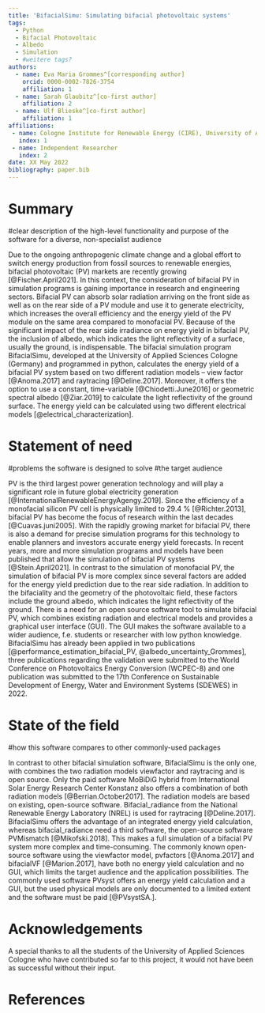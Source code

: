 ```yaml
---
title: 'BifacialSimu: Simulating bifacial photovoltaic systems'
tags:
  - Python
  - Bifacial Photovoltaic
  - Albedo
  - Simulation
  - #weitere tags?
authors:
  - name: Eva Maria Grommes^[corresponding author]
    orcid: 0000-0002-7826-3754
    affiliation: 1
  - name: Sarah Glaubitz^[co-first author]
    affiliation: 2
  - name: Ulf Blieske^[co-first author]
    affiliation: 1
affiliations:
 - name: Cologne Institute for Renewable Energy (CIRE), University of Applied Science Cologne, Cologne, Germany
   index: 1
 - name: Independent Researcher
   index: 2
date: XX May 2022
bibliography: paper.bib
---
```


# Summary

#clear description of the high-level functionality and purpose of the software for a diverse, non-specialist audience

Due to the ongoing anthropogenic climate change and a global effort to switch energy production from fossil sources to renewable energies, bifacial photovoltaic (PV) markets are recently growing  [@Fischer.April2021]. In this context, the consideration of bifacial PV in simulation programs is gaining importance in research and engineering sectors. Bifacial PV can absorb solar radiation arriving on the front side as well as on the rear side of a PV module and use it to generate electricity, which increases the overall efficiency and the energy yield of the PV module on the same area compared to monofacial PV. Because of the significant impact of the rear side irradiance on energy yield in bifacial PV, the inclusion of albedo, which indicates the light reflectivity of a surface, usually the ground, is indispensable. The bifacial simulation program BifacialSimu, developed at the University of Applied Sciences Cologne (Germany) and programmed in python, calculates the energy yield of a bifacial PV system based on two different radiation models – view factor [@Anoma.2017] and raytracing [@Deline.2017]. Moreover, it offers the option to use a constant, time-variable [@Chiodetti.June2016] or geometric spectral albedo [@Ziar.2019] to calculate the light reflectivity of the ground surface. The energy yield can be calculated using two different electrical models [@electrical_characterization].

# Statement of need

#problems the software is designed to solve
#the target audience

PV is the third largest power generation technology and will play a significant role in future global electricity generation [@InternationalRenewableEnergyAgengy.2019]. Since the efficiency of a monofacial silicon PV cell is physically limited to 29.4 % [@Richter.2013], bifacial PV has become the focus of research within the last decades [@Cuavas.juni2005]. With the rapidly growing market for bifacial PV, there is also a demand for precise simulation programs for this technology to enable planners and investors accurate energy yield forecasts. In recent years, more and more simulation programs and models have been published that allow the simulation of bifacial PV systems [@Stein.April2021]. In contrast to the simulation of monofacial PV, the simulation of bifacial PV is more complex since several factors are added for the energy yield prediction due to the rear side radiation. In addition to the bifaciality and the geometry of the photovoltaic field, these factors include the ground albedo, which indicates the light reflectivity of the ground. There is a need for an open source software tool to simulate bifacial PV, which combines existing radiation and electrical models and provides a graphical user interface (GUI). The GUI makes the software available to a wider audience, f.e. students or researcher with low python knowledge. BifacialSimu has already been applied in two publications [@performance_estimation_bifacial_PV, @albedo_uncertainty_Grommes], three publications regarding the validation were submitted to the World Conference on Photovoltaics Energy Conversion (WCPEC-8) and one publication was submitted to the 17th Conference on Sustainable Development of Energy, Water and Environment Systems (SDEWES) in 2022.


# State of the field

#how this software compares to other commonly-used packages

In contrast to other bifacial simulation software, BifacialSimu is the only one, with combines the two radiation models viewfactor and raytracing and is open source. Only the paid software MoBiDiG hybrid from International Solar Energy Research Center Konstanz also offers a combination of both radiation models [@Berrian.October2017]. The radiation models are based on existing, open-source software. Bifacial_radiance from the National Renewable Energy Laboratory (NREL) is used for raytracing [@Deline.2017]. BifacialSimu offers the advantage of an integrated energy yield calculation, whereas bifacial_radiance need a third software, the open-source software PVMismatch [@Mikofski.2018]. This makes a full simulation of a bifacial PV system more complex and time-consuming. The commonly known open-source software using the viewfactor model, pvfactors [@Anoma.2017] and bifacialVF [@Marion.2017], have both no energy yield calculation and no GUI, which limits the target audience and the application possibilities. The commonly used software PVsyst offers an energy yield calculation and a GUI, but the used physical models are only documented to a limited extent and the software must be paid [@PVsystSA.].

# Acknowledgements
A special thanks to all the students of the University of Applied Sciences Cologne who have contributed so far to this project, it would not have been as successful without their input.

# References

